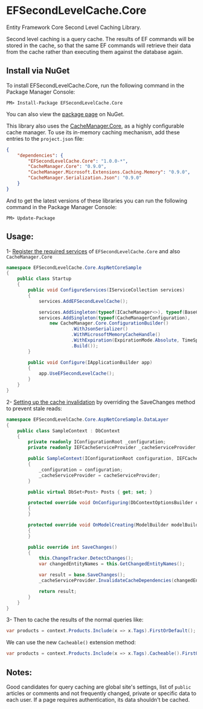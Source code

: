 EFSecondLevelCache.Core
=======
Entity Framework Core Second Level Caching Library.

Second level caching is a query cache. The results of EF commands will be stored in the cache, so that the same EF commands will retrieve their data from the cache rather than executing them against the database again.

Install via NuGet
-----------------
To install EFSecondLevelCache.Core, run the following command in the Package Manager Console:

```
PM> Install-Package EFSecondLevelCache.Core
```

You can also view the [package page](http://www.nuget.org/packages/EFSecondLevelCache.Core/) on NuGet.

This library also uses the [CacheManager.Core](https://github.com/MichaCo/CacheManager), as a highly configurable cache manager. 
To use its in-memory caching mechanism, add these entries to the `project.json` file:

```json
{
    "dependencies": {
        "EFSecondLevelCache.Core": "1.0.0-*",
        "CacheManager.Core": "0.9.0",
        "CacheManager.Microsoft.Extensions.Caching.Memory": "0.9.0",
        "CacheManager.Serialization.Json": "0.9.0"
    }
}
```

And to get the latest versions of these libraries you can run the following command in the Package Manager Console:
```
PM> Update-Package
```


Usage:
------
1- [Register the required services](/src/Tests/EFSecondLevelCache.Core.AspNetCoreSample/Startup.cs) of `EFSecondLevelCache.Core` and also `CacheManager.Core`
```csharp
namespace EFSecondLevelCache.Core.AspNetCoreSample
{
    public class Startup
    {
        public void ConfigureServices(IServiceCollection services)
        {
            services.AddEFSecondLevelCache();

            services.AddSingleton(typeof(ICacheManager<>), typeof(BaseCacheManager<>));
            services.AddSingleton(typeof(CacheManagerConfiguration),
                new CacheManager.Core.ConfigurationBuilder()
                        .WithJsonSerializer()
                        .WithMicrosoftMemoryCacheHandle()
                        .WithExpiration(ExpirationMode.Absolute, TimeSpan.FromMinutes(10))
                        .Build());
        }

        public void Configure(IApplicationBuilder app)
        {
            app.UseEFSecondLevelCache();
        }
    }
}
```

2- [Setting up the cache invalidation](/src/Tests/EFSecondLevelCache.Core.AspNetCoreSample/DataLayer/SampleContext.cs) by overriding the SaveChanges method to prevent stale reads:

```csharp
namespace EFSecondLevelCache.Core.AspNetCoreSample.DataLayer
{
    public class SampleContext : DbContext
    {
        private readonly IConfigurationRoot _configuration;
        private readonly IEFCacheServiceProvider _cacheServiceProvider;

        public SampleContext(IConfigurationRoot configuration, IEFCacheServiceProvider cacheServiceProvider)
        {
            _configuration = configuration;
            _cacheServiceProvider = cacheServiceProvider;
        }

        public virtual DbSet<Post> Posts { get; set; }

        protected override void OnConfiguring(DbContextOptionsBuilder optionsBuilder)
        {
        }

        protected override void OnModelCreating(ModelBuilder modelBuilder)
        {
        }

        public override int SaveChanges()
        {
            this.ChangeTracker.DetectChanges();
            var changedEntityNames = this.GetChangedEntityNames();

            var result = base.SaveChanges();
            _cacheServiceProvider.InvalidateCacheDependencies(changedEntityNames);

            return result;
        }
    }
}
```



3- Then to cache the results of the normal queries like:
```csharp
var products = context.Products.Include(x => x.Tags).FirstOrDefault();
```
We can use the new `Cacheable()` extension method:
```csharp
var products = context.Products.Include(x => x.Tags).Cacheable().FirstOrDefault(); // Async methods are supported too.
```


Notes:
------
Good candidates for query caching are global site's settings,
list of `public` articles or comments and not frequently changed,
private or specific data to each user.
If a page requires authentication, its data shouldn't be cached.
